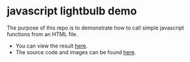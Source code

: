 # javascript lightbulb demo
The purpose of this repo is to demonstrate how to call simple javascript functions from an HTML file. 
* You can view the result [here](https://austinlasseter.github.io/js-lightbulb-demo/).
* The source code and images can be found [here](https://www.w3schools.com/js/js_intro.asp).
